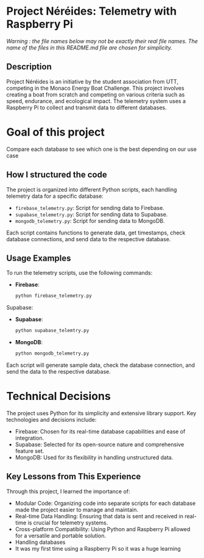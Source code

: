  # Project Néréides: Telemetry with Raspberry Pi

*Warning : the file names below may not be exactly their real file names. The name of the files in this README.md file are chosen for simplicity.*

## Description
Project Néréides is an initiative by the student association from UTT, competing in the Monaco Energy Boat Challenge. This project involves creating a boat from scratch and competing on various criteria such as speed, endurance, and ecological impact. The telemetry system uses a Raspberry Pi to collect and transmit data to different databases.

# Goal of this project
Compare each database to see which one is the best depending on our use case

## How I structured the code
The project is organized into different Python scripts, each handling telemetry data for a specific database:
- `firebase_telemetry.py`: Script for sending data to Firebase.
- `supabase_telemetry.py`: Script for sending data to Supabase.
- `mongodb_telemetry.py`: Script for sending data to MongoDB.

Each script contains functions to generate data, get timestamps, check database connections, and send data to the respective database.

## Usage Examples
To run the telemetry scripts, use the following commands:

- **Firebase**:
  ```sh
  python firebase_telemetry.py
Supabase:
- **Supabase**:
  ```sh
  python supabase_telemtry.py
- **MongoDB**:
  ```sh
  python mongodb_telemetry.py
  
Each script will generate sample data, check the database connection, and send the data to the respective database.

# Technical Decisions
The project uses Python for its simplicity and extensive library support. 
Key technologies and decisions include:

- Firebase: Chosen for its real-time database capabilities and ease of integration.
- Supabase: Selected for its open-source nature and comprehensive feature set.
- MongoDB: Used for its flexibility in handling unstructured data.

## Key Lessons from This Experience
Through this project, I learned the importance of:

- Modular Code: Organizing code into separate scripts for each database made the project easier to manage and maintain.
- Real-time Data Handling: Ensuring that data is sent and received in real-time is crucial for telemetry systems.
- Cross-platform Compatibility: Using Python and Raspberry Pi allowed for a versatile and portable solution.
- Handling databases
- It was my first time using a Raspberry Pi so it was a huge learning
